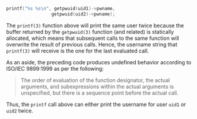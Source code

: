  ~~~c
printf("%s %s\n", getpwuid(uid1)->pwname,
                  getpwuid(uid2)->pwname);
~~~

The `printf(3)` function above will print the same user twice because the buffer returned
by the `getpwuid(3)` function (and related) is statically allocated, which means that
subsequent calls to the same function will overwrite the result of previous calls.
Hence, the username string that `printf(3)` will receive is the one for the last
evaluated call.

As an aside, the preceding code produces undefined behavior according to ISO/IEC 9899:1999
as per the following:

> The order of evaluation of the function designator, the actual arguments, and
> subexpressions within the actual arguments is unspecified, but there is a sequence point
> before the actual call.

Thus, the `printf` call above can either print the username for user `uid1` or `uid2` twice.
